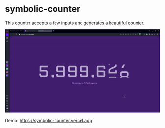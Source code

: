 # symbolic-counter

This counter accepts a few inputs and generates a beautiful counter.

![](./src/assets/demo.gif)

Demo:
https://symbolic-counter.vercel.app
